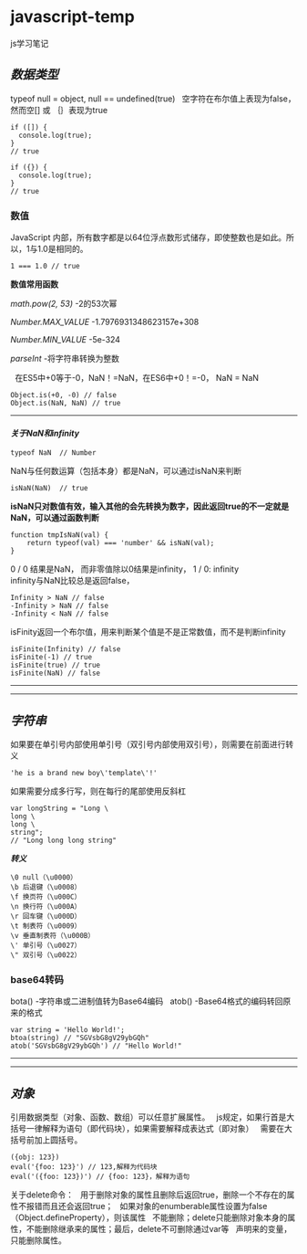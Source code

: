 # javascript-temp
js学习笔记
  
## ***数据类型***  

typeof null = object, null == undefined(true)  
空字符在布尔值上表现为false，然而空[] 或 ｛｝表现为true  
```  
if ([]) {
  console.log(true);
}
// true

if ({}) {
  console.log(true);
}
// true   
```  
### 数值  
JavaScript 内部，所有数字都是以64位浮点数形式储存，即使整数也是如此。所以，1与1.0是相同的。  
```  
1 === 1.0 // true  
```   
    
**数值常用函数**   

*math.pow(2, 53)*  -2的53次幂   

*Number.MAX_VALUE*  -1.7976931348623157e+308   

*Number.MIN_VALUE*  -5e-324 

*parseInt*  -将字符串转换为整数  


   
在ES5中+0等于-0，NaN！=NaN，在ES6中+0！=-0， NaN = NaN   
```  
Object.is(+0, -0) // false  
Object.is(NaN, NaN) // true   
```   
***  

#### ***关于NaN和infinity***   

```   
typeof NaN  // Number  
```   
NaN与任何数运算（包括本身）都是NaN，可以通过isNaN来判断  
```   
isNaN(NaN)  // true  
```   
**isNaN只对数值有效，输入其他的会先转换为数字，因此返回true的不一定就是NaN，可以通过函数判断**   
```  
function tmpIsNaN(val) {
    return typeof(val) === 'number' && isNaN(val);
}  
```   
   

0 / 0 结果是NaN， 而非零值除以0结果是infinity， 1  / 0: infinity   
infinity与NaN比较总是返回false，
```  
Infinity > NaN // false
-Infinity > NaN // false
-Infinity < NaN // false  
```   

isFinity返回一个布尔值，用来判断某个值是不是正常数值，而不是判断infinity  
```   
isFinite(Infinity) // false
isFinite(-1) // true
isFinite(true) // true
isFinite(NaN) // false  
```   

******   
******   
## ***字符串***   

如果要在单引号内部使用单引号（双引号内部使用双引号），则需要在前面进行转义   
```  
'he is a brand new boy\'template\'!'  
```   

如果需要分成多行写，则在每行的尾部使用反斜杠   
```  
var longString = "Long \
long \
long \
string"; 
// "Long long long string"  
```   

***转义***   
```   
\0 null（\u0000）
\b 后退键（\u0008）
\f 换页符（\u000C）
\n 换行符（\u000A）
\r 回车键（\u000D）
\t 制表符（\u0009）
\v 垂直制表符（\u000B）
\' 单引号（\u0027）
\" 双引号（\u0022）  
```   

### base64转码  
bota()  -字符串或二进制值转为Base64编码   
atob()  -Base64格式的编码转回原来的格式  
```  
var string = 'Hello World!';
btoa(string) // "SGVsbG8gV29ybGQh"
atob('SGVsbG8gV29ybGQh') // "Hello World!"  
```   
***   
***   
## ***对象***  

引用数据类型（对象、函数、数组）可以任意扩展属性。  
js规定，如果行首是大括号一律解释为语句（即代码块），如果需要解释成表达式（即对象）   
需要在大括号前加上圆括号。  
```  
({obj: 123})  
eval('{foo: 123}') // 123,解释为代码块
eval('({foo: 123})') // {foo: 123}，解释为语句
```   


关于delete命令：   
用于删除对象的属性且删除后返回true，删除一个不存在的属性不报错而且还会返回true；   
如果对象的enumberable属性设置为false（Object.defineProperty），则该属性  
不能删除；delete只能删除对象本身的属性，不能删除继承来的属性；最后，delete不可删除通过var等   
声明来的变量，只能删除属性。   
